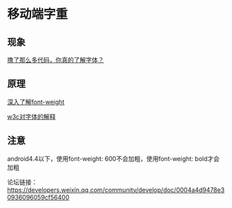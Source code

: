 # 移动端字重
## 现象

[撸了那么多代码，你真的了解字体？](https://juejin.im/post/6844903977658630151)

## 原理

[深入了解font-weight](https://o2team.github.io/notes/2016/11/08/css3fontweight/)

[w3c对字体的解释](https://www.w3.org/html/ig/zh/wiki/CSS3%E5%AD%97%E4%BD%93%E6%A8%A1%E5%9D%97#.E5.AD.97.E4.BD.93.E7.B2.97.E7.BB.86.EF.BC.9A.E2.80.98font-weight.E2.80.99.E5.B1.9E.E6.80.A7)

## 注意

android4.4以下，使用font-weight: 600不会加粗，使用font-weight: bold才会加粗

论坛链接：https://developers.weixin.qq.com/community/develop/doc/0004a4d9478e30936096059cf56400
